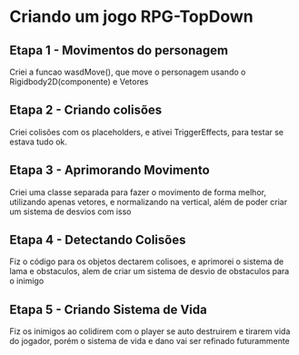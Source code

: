 # Criando um jogo RPG-TopDown
## Etapa 1 - Movimentos do personagem
Criei a funcao wasdMove(), que move o personagem usando o Rigidbody2D(componente) e Vetores
## Etapa 2 - Criando colisões
Criei colisões com os placeholders, e ativei TriggerEffects, para testar se estava tudo ok.
## Etapa 3 - Aprimorando Movimento
Criei uma classe separada para fazer o movimento de forma melhor, utilizando apenas vetores, e normalizando na vertical, além de poder criar um sistema de desvios com isso
## Etapa 4 - Detectando Colisões
Fiz o código para os objetos dectarem colisoes, e aprimorei o sistema de lama e obstaculos, alem de criar um sistema de desvio de obstaculos para o inimigo
## Etapa 5 - Criando Sistema de Vida
Fiz os inimigos ao colidirem com o player se auto destruirem e tirarem vida do jogador, porém o sistema de vida e dano vai ser refinado futurammente

